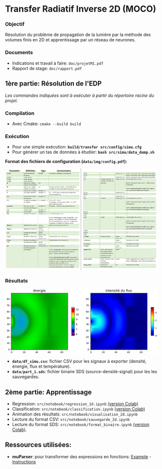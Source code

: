 # Transfer Radiatif Inverse 2D (MOCO)

### Objectif
Résolution du problème de propagation de la lumière par la méthode des volumes finis en 2D et apprentissage par un réseau de neurones.

### Documents
- Indications et travail à faire: `doc/projetM1.pdf`  
- Rapport de stage: `doc/rapport.pdf`  

## __1ère partie: Résolution de l'EDP__    
_Les commandes indiquées sont à exécuter à partir du répertoire racine du projet._

### Compilation
- Avec Cmake: `cmake --build build`

### Exécution
- Pour une simple exécution: __`build/transfer src/config/simu.cfg`__ 
- Pour générer un tas de données à étudier: __`bash src/simu/data_dump.sh`__ 

__Format des fichiers de configuration (`data/img/config.pdf`):__   

![Instructions for configuration](data/img/config.png)


### Résultats
![Quelques resultats](data/img/energie_flux.png)

- __`data/df_simu.csv`__: fichier CSV pour les signaux à exporter (densité, énergie, flux et température).
- __`data/part_1.sds`__: fichier binaire SDS (source-densité-signal) pour les les sauvegardes.

## __2ème partie: Apprentissage__   
- Regression: `src/notebook/regression_1d.ipynb` [(version Colab)](https://colab.research.google.com/drive/1kyPV7in4heCWPRQZh4iYFJSlx2lMZqmp?usp=sharing)  
- Classification: `src/notebook/classification.ipynb` [(version Colab)](https://colab.research.google.com/drive/1acJNt3krkJ0rK-RZHzDmxEcn6zAlAv92?usp=sharing)  
- Animation des résultats: `src/notebook/visualisation_2d.ipynb`
- Lecture du format CSV: `src/notebook/sauvegarde_2d.ipynb`
- Lecture du format SDS: `src/notebook/format_binaire.ipynb` [(version Colab)](https://colab.research.google.com/drive/1pbuw_aORnOMEFs824BE2jOz4rCTevC3K?usp=sharing).  

## Ressources utilisées:
- __muParser__: pour transformer des expressions en fonctions: [Example](https://beltoforion.de/article.php?a=muparser&s=idExample#idExample) - [Instructions](https://beltoforion.de/article.php?a=muparser&p=building)
